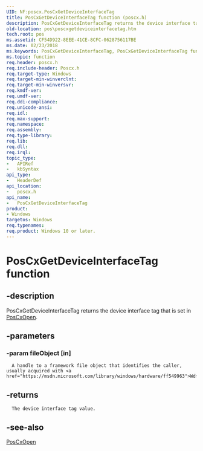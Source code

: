 ```yaml
---
UID: NF:poscx.PosCxGetDeviceInterfaceTag
title: PosCxGetDeviceInterfaceTag function (poscx.h)
description: PosCxGetDeviceInterfaceTag returns the device interface tag that is set in PosCxOpen.
old-location: pos\poscxgetdeviceinterfacetag.htm
tech.root: pos
ms.assetid: CF54D922-8EEE-41CE-8CFC-0628756117BE
ms.date: 02/23/2018
ms.keywords: PosCxGetDeviceInterfaceTag, PosCxGetDeviceInterfaceTag function, pos.poscxgetdeviceinterfacetag, poscx/PosCxGetDeviceInterfaceTag
ms.topic: function
req.header: poscx.h
req.include-header: Poscx.h
req.target-type: Windows
req.target-min-winverclnt: 
req.target-min-winversvr: 
req.kmdf-ver: 
req.umdf-ver: 
req.ddi-compliance: 
req.unicode-ansi: 
req.idl: 
req.max-support: 
req.namespace: 
req.assembly: 
req.type-library: 
req.lib: 
req.dll: 
req.irql: 
topic_type:
-	APIRef
-	kbSyntax
api_type:
-	HeaderDef
api_location:
-	poscx.h
api_name:
-	PosCxGetDeviceInterfaceTag
product:
- Windows
targetos: Windows
req.typenames: 
req.product: Windows 10 or later.
---
```


# PosCxGetDeviceInterfaceTag function


## -description


PosCxGetDeviceInterfaceTag returns the device interface tag that is set in <a href="https://msdn.microsoft.com/library/windows/hardware/mt593129">PosCxOpen</a>.


## -parameters




### -param fileObject [in]

      A handle to a framework file object that identifies the caller, usually acquired with <a href="https://msdn.microsoft.com/library/windows/hardware/ff549963">WdfRequestGetFileObject</a>.


## -returns



      The device interface tag value.




## -see-also




<a href="https://msdn.microsoft.com/library/windows/hardware/mt593129">PosCxOpen</a>
 

 

